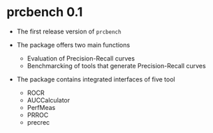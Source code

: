 # prcbench 0.1

* The first release version of `prcbench`

* The package offers two main functions
    * Evaluation of Precision-Recall curves
    * Benchmarcking of tools that generate Precision-Recall curves
    
* The package contains integrated interfaces of five tool
    * ROCR
    * AUCCalculator
    * PerfMeas
    * PRROC
    * precrec    
